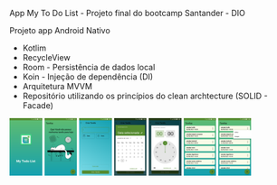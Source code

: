 App My To Do List - Projeto final do bootcamp Santander - DIO



Projeto app Android Nativo 

* Kotlim
* RecycleView
* Room - Persistência de dados local
* Koin - Injeção de dependência (DI)
* Arquitetura MVVM 
* Repositório utilizando os princípios do clean archtecture (SOLID - Facade)



<img src="Screenshot_20210830-173617.png" alt="Alt text" style="zoom:10%;" />

<img src="Screenshot_20210830-173718.png" alt="Alt text" style="zoom:10%;" />

<img src="Screenshot_20210830-173641.png" alt="Alt text" style="zoom:10%;" />

<img src="Screenshot_20210830-173648.png" alt="Alt text" style="zoom:10%;" />

<img src="Screenshot_20210830-173655.png" alt="Alt text" style="zoom:10%;" />

<img src="Screenshot_20210830-173624.png" alt="Alt text" style="zoom:10%;" />

<img src="Screenshot_20210830-173631.png" alt="Alt text" style="zoom:10%;" />